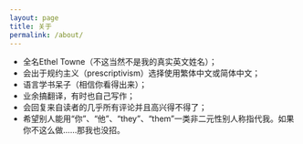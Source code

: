 ```yaml
---
layout: page
title: 关于
permalink: /about/
---
```


- 全名Ethel Towne（不这当然不是我的真实英文姓名）；
- 会出于规约主义（prescriptivism）选择使用繁体中文或简体中文；
- 语言学书呆子（相信你看得出来）；
- 业余搞翻译，有时也自己写作；
- 会回复来自读者的几乎所有评论并且高兴得不得了；
- 希望别人能用“你”、“他”、“they”、“them”一类非二元性别人称指代我。如果你不这么做……那我也没招。
